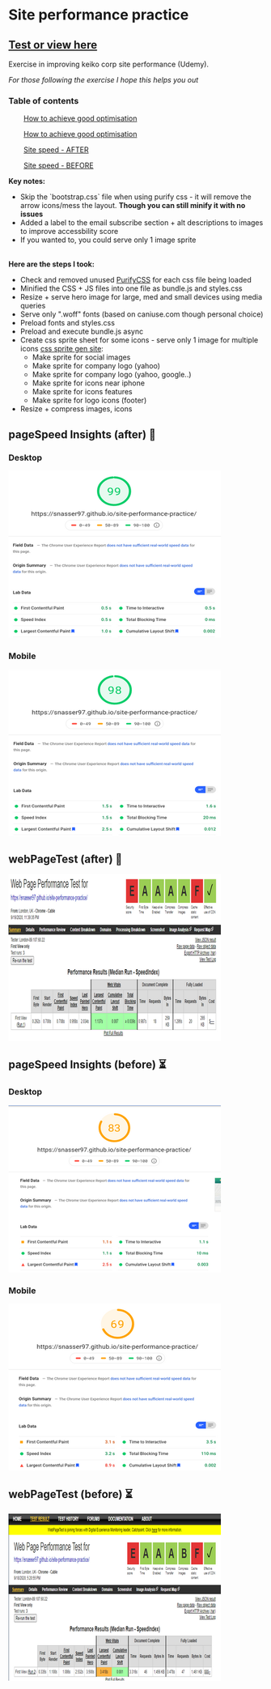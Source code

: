 # Site performance practice

## [Test or view here](https://snasser97.github.io/site-performance-practice/)
Exercise in improving keiko corp site performance (Udemy).

<em>For those following the exercise I hope this helps you out</em>

### Table of contents
  <p style="margin-left:30px"><a href="#methods">How to achieve good optimisation</a></p>
<p style="margin-left:30px"><a href="#methods">How to achieve good optimisation</a></p>
<p style="margin-left:30px"><a href="#after">Site speed - AFTER</a></p>
<p style="margin-left:30px"><a href="#before">Site speed - BEFORE</a></p>

  
<strong>Key notes:</strong>
<ul>
  <li>Skip the `bootstrap.css` file when using purify css - it will remove the arrow icons/mess the layout. <strong>Though you can still minify it with no issues</strong></li>
  <li>Added a label to the email subscribe section + alt descriptions to images to improve accessbility score</li>
  <li>If you wanted to, you could serve only 1 image sprite</li>
</ul>
<br>
<strong id="methods">Here are the steps I took:</strong>
<ul>
  <li>Check and removed unused <a href="https://purifycss.online/">PurifyCSS</a> for each css file being loaded</li>
  <li>Minified the CSS + JS files into one file as bundle.js and styles.css</li>
  <li>Resize + serve hero image for large, med and small devices using media queries</li>
  <li>Serve only ".woff" fonts (based on caniuse.com though personal choice)</li>
  <li>Preload fonts and styles.css</li>
  <li>Preload and execute bundle.js async</li>
  <li>Create css sprite sheet for some icons - serve only 1 image for multiple icons <a href='https://www.giftofspeed.com/sprite-generator/'>css sprite gen site</a>:
    <ul>
      <li>Make sprite for social images</li>
      <li>Make sprite for company logo (yahoo)</li>
      <li>Make sprite for company logo (yahoo, google..)</li>
      <li>Make sprite for icons near iphone</li>
      <li>Make sprite for icons features</li>
      <li>Make sprite for logo icons (footer)</li>
    </ul>
  </li>
  <li>Resize + compress images, icons</li>
</ul>



<h2 id="after">pageSpeed Insights (after) 🚀</h2>

### Desktop
![](./img/metrics/pgSpeed-after-desktop.png)
### Mobile
![](./img/metrics/pgSpeed-after-mobile.png)
## webPageTest (after) 🚀
![](./img/metrics/webpagetest-after.png)

<h2 id="before"> pageSpeed Insights (before) ⏳</h2>

### Desktop
![](./img/metrics/before-pgSpeed-desktop.png)
### Mobile
![](./img/metrics/before-pgSpeed-mobile.png)
## webPageTest (before) ⏳
![](./img/metrics/before-webpageTest.png)



